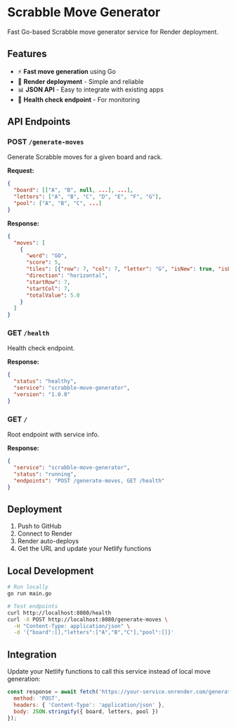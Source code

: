 # Scrabble Move Generator

Fast Go-based Scrabble move generator service for Render deployment.

## Features

- ⚡ **Fast move generation** using Go
- 🚀 **Render deployment** - Simple and reliable
- 📊 **JSON API** - Easy to integrate with existing apps
- 🔧 **Health check endpoint** - For monitoring

## API Endpoints

### POST `/generate-moves`
Generate Scrabble moves for a given board and rack.

**Request:**
```json
{
  "board": [["A", "B", null, ...], ...],
  "letters": ["A", "B", "C", "D", "E", "F", "G"],
  "pool": ["A", "B", "C", ...]
}
```

**Response:**
```json
{
  "moves": [
    {
      "word": "GO",
      "score": 5,
      "tiles": [{"row": 7, "col": 7, "letter": "G", "isNew": true, "isBlank": false}],
      "direction": "horizontal",
      "startRow": 7,
      "startCol": 7,
      "totalValue": 5.0
    }
  ]
}
```

### GET `/health`
Health check endpoint.

**Response:**
```json
{
  "status": "healthy",
  "service": "scrabble-move-generator",
  "version": "1.0.0"
}
```

### GET `/`
Root endpoint with service info.

**Response:**
```json
{
  "service": "scrabble-move-generator",
  "status": "running",
  "endpoints": "POST /generate-moves, GET /health"
}
```

## Deployment

1. Push to GitHub
2. Connect to Render
3. Render auto-deploys
4. Get the URL and update your Netlify functions

## Local Development

```bash
# Run locally
go run main.go

# Test endpoints
curl http://localhost:8080/health
curl -X POST http://localhost:8080/generate-moves \
  -H "Content-Type: application/json" \
  -d '{"board":[],"letters":["A","B","C"],"pool":[]}'
```

## Integration

Update your Netlify functions to call this service instead of local move generation:

```javascript
const response = await fetch('https://your-service.onrender.com/generate-moves', {
  method: 'POST',
  headers: { 'Content-Type': 'application/json' },
  body: JSON.stringify({ board, letters, pool })
});
```
